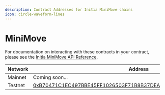 ```yaml
---
description: Contract Addresses for Initia MiniMove chains
icon: circle-waveform-lines
---
```


# MiniMove

For documentation on interacting with these contracts in your contract, please see the [Initia MiniMove API Reference](../../../api-reference/contract-apis/initia/minimove.md).

| Network | Address                                                                                                                                                                                        |
| ------- | ---------------------------------------------------------------------------------------------------------------------------------------------------------------------------------------------- |
| Mainnet | Coming soon...                                                                                                                                                                                 |
| Testnet | [0xB70471C1EC497BBE45FF1026503F71B8B37DEAD670BEC165F3DAC5B9C2F0D227](https://scan.testnet.initia.xyz/initiation-2/accounts/0xB70471C1EC497BBE45FF1026503F71B8B37DEAD670BEC165F3DAC5B9C2F0D227) |

